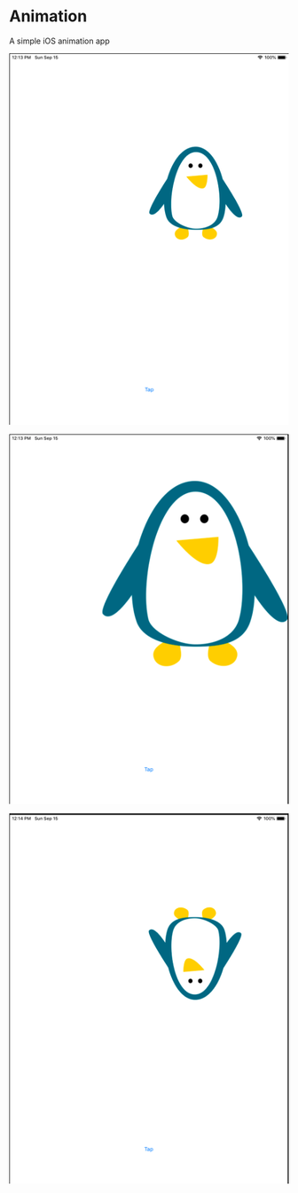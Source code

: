 # Animation
A simple iOS animation app

![Screenshot1](https://github.com/AhmedAdel94/Animation/blob/master/Screenshots/Screen%20Shot%202019-09-15%20at%2012.13.41%20PM.png) 

![Screenshot1](https://github.com/AhmedAdel94/Animation/blob/master/Screenshots/Screen%20Shot%202019-09-15%20at%2012.13.51%20PM.png) 

![Screenshot1](https://github.com/AhmedAdel94/Animation/blob/master/Screenshots/Screen%20Shot%202019-09-15%20at%2012.14.03%20PM.png) 
